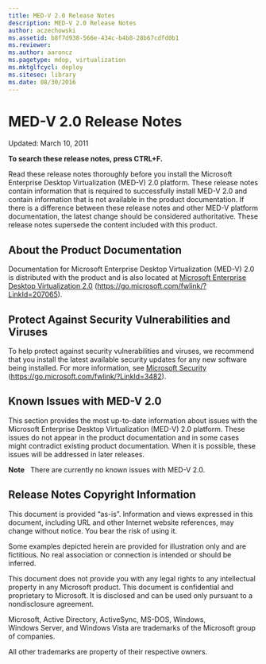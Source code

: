```yaml
---
title: MED-V 2.0 Release Notes
description: MED-V 2.0 Release Notes
author: aczechowski
ms.assetid: b8f7d938-566e-434c-b4b8-28b67cdfd0b1
ms.reviewer:
ms.author: aaroncz
ms.pagetype: mdop, virtualization
ms.mktglfcycl: deploy
ms.sitesec: library
ms.date: 08/30/2016
---
```



# MED-V 2.0 Release Notes


Updated: March 10, 2011

**To search these release notes, press CTRL+F.**

Read these release notes thoroughly before you install the Microsoft Enterprise Desktop Virtualization (MED-V) 2.0 platform. These release notes contain information that is required to successfully install MED-V 2.0 and contain information that is not available in the product documentation. If there is a difference between these release notes and other MED-V platform documentation, the latest change should be considered authoritative. These release notes supersede the content included with this product.

## About the Product Documentation


Documentation for Microsoft Enterprise Desktop Virtualization (MED-V) 2.0 is distributed with the product and is also located at [Microsoft Enterprise Desktop Virtualization 2.0](https://go.microsoft.com/fwlink/?LinkID=207065) (https://go.microsoft.com/fwlink/?LinkId=207065).

## Protect Against Security Vulnerabilities and Viruses


To help protect against security vulnerabilities and viruses, we recommend that you install the latest available security updates for any new software being installed. For more information, see [Microsoft Security](https://go.microsoft.com/fwlink/?LinkId=3482) (https://go.microsoft.com/fwlink/?LinkId=3482).

## Known Issues with MED-V 2.0


This section provides the most up-to-date information about issues with the Microsoft Enterprise Desktop Virtualization (MED-V) 2.0 platform. These issues do not appear in the product documentation and in some cases might contradict existing product documentation. When it is possible, these issues will be addressed in later releases.

**Note**  
There are currently no known issues with MED-V 2.0.



## Release Notes Copyright Information


This document is provided “as-is”. Information and views expressed in this document, including URL and other Internet website references, may change without notice. You bear the risk of using it.

Some examples depicted herein are provided for illustration only and are fictitious. No real association or connection is intended or should be inferred.

This document does not provide you with any legal rights to any intellectual property in any Microsoft product. This document is confidential and proprietary to Microsoft. It is disclosed and can be used only pursuant to a nondisclosure agreement.



Microsoft, Active Directory, ActiveSync, MS-DOS, Windows, Windows Server, and Windows Vista are trademarks of the Microsoft group of companies.

All other trademarks are property of their respective owners.









